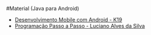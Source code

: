 #Material (Java para Android)

+ [Desenvolvimento Mobile com Android - K19](desenvolvimento_mobile_com_android-k19.pdf)
+ [Programação Passo a Passo - Luciano Alves da Silva](programacao_passo_a_passo-luciano_silvapdf)
